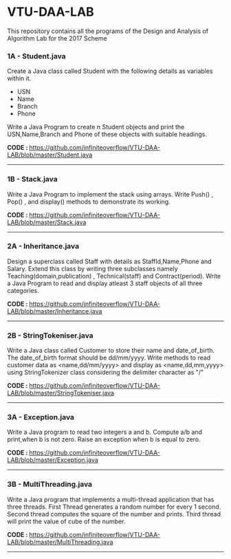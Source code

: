 # VTU-DAA-LAB
This repository contains all the programs of the Design and Analysis of Algorithm Lab for the 2017 Scheme


### 1A - Student.java
Create a Java class called Student with the following details as variables within it.
- USN
- Name
- Branch
- Phone

Write a Java Program to create n Student objects and print the USN,Name,Branch and Phone of these objects with suitable headings.

<b>CODE : </b>https://github.com/infiniteoverflow/VTU-DAA-LAB/blob/master/Student.java

<hr>

### 1B - Stack.java
Write a Java Program to implement the stack using arrays. Write Push() , Pop() , and display() methods to demonstrate its working.

<b>CODE : </b>https://github.com/infiniteoverflow/VTU-DAA-LAB/blob/master/Stack.java

<hr>

### 2A - Inheritance.java
Design a superclass called Staff with details as StaffId,Name,Phone and Salary. Extend this class by writing three subclasses namely Teaching(domain,publication) , Technical(staff) and Contract(period). Write a Java Program to read and display atleast 3 staff objects of all three categories.

<b>CODE : </b>https://github.com/infiniteoverflow/VTU-DAA-LAB/blob/master/Inheritance.java

<hr>

### 2B - StringTokeniser.java
Write a Java class called Customer to store their name and date_of_birth. The date_of_birth format should be dd/mm/yyyy. Write methods to read customer data as <name,dd/mm/yyyy> and display as <name,dd,mm,yyyy> using StringTokenizer class considering the delimiter character as "/"

<b>CODE : </b>https://github.com/infiniteoverflow/VTU-DAA-LAB/blob/master/StringTokeniser.java

<hr>

### 3A - Exception.java
Write a Java program to read two integers a and b. Compute a/b and print,when b is not zero. Raise an exception when b is equal to zero.

<b>CODE : </b>https://github.com/infiniteoverflow/VTU-DAA-LAB/blob/master/Exception.java

<hr>

### 3B - MultiThreading.java
Write a Java program that implements a multi-thread application that has three threads. First Thread generates a random number for every 1 second. Second thread computes the square of the number and prints. Third thread will print the value of cube of the number.

<b>CODE : </b>https://github.com/infiniteoverflow/VTU-DAA-LAB/blob/master/MultiThreading.java

<hr>

